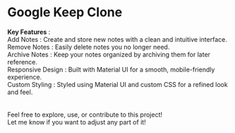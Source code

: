 # Google Keep Clone
<b>Key Features</b> : <br>
Add Notes : Create and store new notes with a clean and intuitive interface.<br>
Remove Notes : Easily delete notes you no longer need.<br>
Archive Notes : Keep your notes organized by archiving them for later reference.<br>
Responsive Design : Built with Material UI for a smooth, mobile-friendly experience.<br>
Custom Styling : Styled using Material UI and custom CSS for a refined look and feel.<br>
<br><br>
Feel free to explore, use, or contribute to this project!
<br>
Let me know if you want to adjust any part of it!
